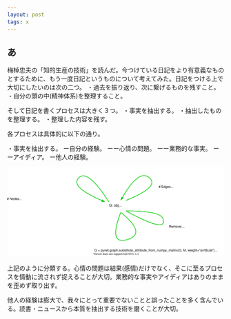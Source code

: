```yaml
---
layout: post
tags: x
---
```



## あ

梅棹忠夫の「知的生産の技術」を読んだ。今つけている日記をより有意義なものとするために、もう一度日記というものについて考えてみた。日記をつける上で大切にしたいのは次の二つ。
・過去を振り返り、次に繋げるものを残すこと。
・自分の頭の中(精神体系)を整理すること。

そして日記を書くプロセスは大きく３つ。
・事実を抽出する。
・抽出したものを整理する。
・整理した内容を残す。

各プロセスは具体的に以下の通り。

・事実を抽出する。
ー自分の経験。
ーー心情の問題。
ーー業務的な事実。
ーーアイディア。
ー他人の経験。

![fig01](./../assets/fig/20200127_01.svg)

上記のように分類する。心情の問題は結果(感情)だけでなく、そこに至るプロセスを情動に流されず捉えることが大切。業務的な事実やアイディアはありのままを歪めず取り出す。

他人の経験は膨大で、我々にとって重要でないことと誤ったことを多く含んでいる。読書・ニュースから本質を抽出する技術を磨くことが大切。

